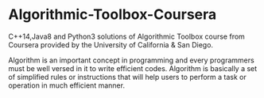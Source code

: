 # Algorithmic-Toolbox-Coursera

C++14,Java8 and Python3 solutions of Algorithmic Toolbox course from Coursera provided by the University of California & San Diego. 

Algorithm is an important concept in programming and every programmers must be well versed in it to write efficient codes. Algorithm is basically a set of simplified rules or instructions that will help users to perform a task or operation in much efficient manner.
